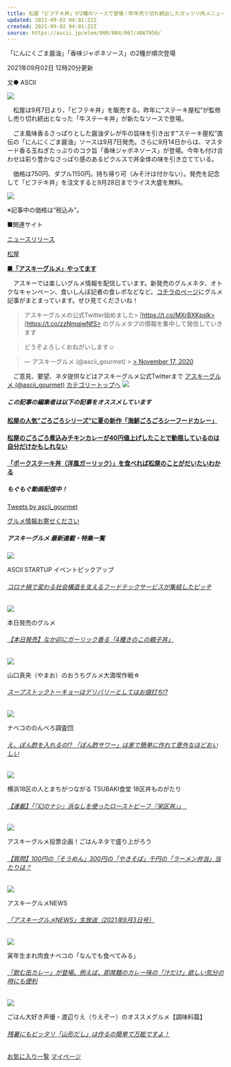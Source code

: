 ```yaml
---
title: 松屋「ビフテキ丼」が2種のソースで登場！昨年売り切れ続出したガッツリ肉メニュー
updated: 2021-09-02 04:01:22Z
created: 2021-09-02 04:01:22Z
source: https://ascii.jp/elem/000/004/067/4067956/
---
```


「にんにくごま醤油」「香味ジャポネソース」の2種が順次登場

2021年09月02日 12時20分更新

文● ASCII

[![](https://ascii.jp/img/2021/09/02/3250464/l/5715baaf153bcfcb.jpg)](https://ascii.jp/elem/000/003/250/3250464/img.html)

　松屋は9月7日より、「ビフテキ丼」を販売する。昨年に“ステーキ屋松”が監修し売り切れ続出となった「牛ステーキ丼」が新たなソースで登場。

　ごま風味香るさっぱりとした醤油ダレが牛の旨味を引き出す“ステーキ屋松”直伝の「にんにくごま醤油」ソースは9月7日発売。さらに9月14日からは、マスタード香る玉ねぎたっぷりのコク旨「香味ジャポネソース」が登場。今年も付け合わせは彩り豊かなさっぱり感のあるピクルスで丼全体の味を引き立てている。

　価格は750円、ダブル1150円。持ち帰り可（みそ汁は付かない）。発売を記念して「ビフテキ丼」を注文すると9月28日までライス大盛を無料。

[![](https://ascii.jp/img/2021/09/02/3250463/l/e47f14594283f292.jpg)](https://ascii.jp/elem/000/003/250/3250463/img.html)

※記事中の価格は“税込み”。

■関連サイト

[ニュースリリース](https://www.matsuyafoods.co.jp/matsuya/whatsnew/menu/35944.html)

[松屋](https://www.matsuyafoods.co.jp/matsuya/)

**[■「アスキーグルメ」やってます](http://ascii.jp/gourmet/)**

　アスキーでは楽しいグルメ情報を配信しています。新発売のグルメネタ、オトクなキャンペーン、食いしんぼ記者の食レポなどなど。[コチラのページ](http://ascii.jp/gourmet/)にグルメ記事がまとまっています。ぜひ見てくださいね！

> アスキーグルメの公式Twitter始めました> [https://t.co/MXrBXKpslk> [https://t.co/zzNmqjwNfS> のグルメタブの情報を集中して発信していきます

>  どうぞよろしくおねがいします☺️

>  — アスキーグルメ (@ascii_gourmet) > [> November 17, 2020](https://twitter.com/ascii_gourmet/status/1328563111264075776?ref_src=twsrc%5Etfw)

　ご意見、要望、ネタ提供などはアスキーグルメ公式Twitterまで
[アスキーグルメ (@ascii_gourmet)](https://twitter.com/ascii_gourmet)
[カテゴリートップへ](https://ascii.jp/gourmet/)
![](https://ascii.jp/img/blank.gif)

##### この記事の編集者は以下の記事をオススメしています

#### [松屋の人気”ごろごろシリーズ”に夏の新作「海鮮ごろごろシーフードカレー」](https://ascii.jp/elem/000/004/065/4065739/)

#### [松屋のごろごろ煮込みチキンカレーが40円値上げしたことで動揺しているのは自分だけかもしれない](https://ascii.jp/elem/000/004/053/4053692/)

#### [「ポークステーキ丼（洋風ガーリック）」を食べれば松屋のことがだいたいわかる](https://ascii.jp/elem/000/004/060/4060884/)

##### もぐもぐ動画配信中！

[Tweets by ascii_gourmet](https://twitter.com/ascii_gourmet?ref_src=twsrc%5Etfw)

[グルメ情報お寄せください](https://twitter.com/ascii_gourmet/)

##### アスキーグルメ 最新連載・特集一覧

[![](https://ascii.jp/img/2021/08/24/3246387/s/a215071294bcaffa.jpg)](https://ascii.jp/featuredarticles/1790765/)

ASCII STARTUP イベントピックアップ

###### [コロナ禍で変わる社会構造を支えるフードテックサービスが集結したピッチ](https://ascii.jp/featuredarticles/1790765/)

[![](https://ascii.jp/img/2021/09/01/3249966/s/ee81759e640a438f.jpg)](https://ascii.jp/serialarticles/1622737/)

本日発売のグルメ

###### [【本日発売】なか卯にガーリック香る「4種きのこの親子丼」](https://ascii.jp/serialarticles/1622737/)

[![](https://ascii.jp/img/2021/08/31/3249550/s/c50538b2cbe6b4e0.jpg)](https://ascii.jp/serialarticles/3000746/)

山口真央（やまお）のおうちグルメ大満喫作戦☆

###### [スープストックトーキョーはデリバリーとしてはお値打ち!?](https://ascii.jp/serialarticles/3000746/)

[![](https://ascii.jp/img/2021/08/27/3247678/s/b181370e506a1877.jpg)](https://ascii.jp/serialarticles/3000795/)

ナベコののんべろ調査団

###### [え、ぽん酢を入れるの!? 「ぽん酢サワー」は家で簡単に作れて意外なほどおいしい](https://ascii.jp/serialarticles/3000795/)

[![](https://ascii.jp/img/2021/08/30/3248748/s/902611cac8fa245a.jpg)](https://ascii.jp/serialarticles/3000811/)

横浜18区の人とまちがつながる TSUBAKI食堂 18区丼ものがたり

###### [【連載】「『幻のナシ』浜なしを使ったローストビーフ『栄区丼』」　](https://ascii.jp/serialarticles/3000811/)

[![](https://ascii.jp/img/2021/08/30/3248458/s/7ebad80429db22b0.jpg)](https://ascii.jp/serialarticles/3000745/)

アスキーグルメ投票企画！ごはんネタで盛り上がろう

###### [【質問】100円の「そうめん」300円の「やきそば」千円の「ラーメン弁当」当たりは？](https://ascii.jp/serialarticles/3000745/)

[![](https://ascii.jp/img/2020/11/26/3124994/s/da5b33527633be4d.jpg)](https://ascii.jp/serialarticles/1775332/)

アスキーグルメNEWS

###### [「アスキーグルメNEWS」生放送（2021年9月3日号）](https://ascii.jp/serialarticles/1775332/)

[![](https://ascii.jp/img/2021/08/29/3248396/s/ce4d9b23b040f1c7.jpg)](https://ascii.jp/serialarticles/1055006/)

寅年生まれ肉食ナベコの「なんでも食べてみる」

###### [「飲む缶カレー」が登場。例えば、即席麺のカレー味の「汁だけ」欲しい気分の時にも便利](https://ascii.jp/serialarticles/1055006/)

[![](https://ascii.jp/img/2021/08/28/3248353/s/19b361bad1ea3a1f.jpg)](https://ascii.jp/serialarticles/3000773/)

ごはん大好き声優・渡辺りえ（りえぞー）のオススメグルメ【調味料篇】

###### [残暑にもピッタリ「山形だし」は作るの簡単で万能ですよ！](https://ascii.jp/serialarticles/3000773/)

[お気に入り一覧](https://id.ascii.jp/clip/)
[マイページ](https://id.ascii.jp/)